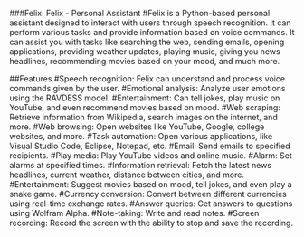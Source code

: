 ###Felix: Felix - Personal Assistant
#Felix is a Python-based personal assistant designed to interact with users through speech recognition. It can perform various tasks and provide information based on voice commands. It can assist you with tasks like searching the web, sending emails, opening applications, providing weather updates, playing music, giving you news headlines, recommending movies based on your mood, and much more.

##Features
#Speech recognition: Felix can understand and process voice commands given by the user.
#Emotional analysis: Analyze user emotions using the RAVDESS model.
#Entertainment: Can tell jokes, play music on YouTube, and even recommend movies based on mood.
#Web scraping: Retrieve information from Wikipedia, search images on the internet, and more.
#Web browsing: Open websites like YouTube, Google, college websites, and more.
#Task automation: Open various applications, like Visual Studio Code, Eclipse, Notepad, etc.
#Email: Send emails to specified recipients.
#Play media: Play YouTube videos and online music.
#Alarm: Set alarms at specified times.
#Information retrieval: Fetch the latest news headlines, current weather, distance between cities, and more.
#Entertainment: Suggest movies based on mood, tell jokes, and even play a snake game.
#Currency conversion: Convert between different currencies using real-time exchange rates.
#Answer queries: Get answers to questions using Wolfram Alpha.
#Note-taking: Write and read notes.
#Screen recording: Record the screen with the ability to stop and save the recording.

